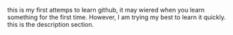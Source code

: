 this is my first attemps to learn github, it may wiered when you learn something for the first time.
However, I am trying my best to learn it quickly.
this is the description section.

